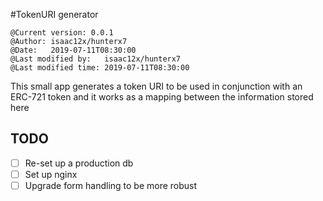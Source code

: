 #TokenURI generator

```
@Current version: 0.0.1
@Author: isaac12x/hunterx7
@Date:   2019-07-11T08:30:00
@Last modified by:   isaac12x/hunterx7
@Last modified time: 2019-07-11T08:30:00
```

This small app generates a token URI to be used in conjunction with an ERC-721 token and it works as a mapping between the information stored here


## TODO

- [ ] Re-set up a production db
- [ ] Set up nginx
- [ ] Upgrade form handling to be more robust
